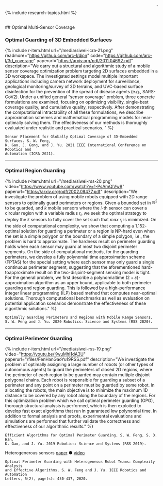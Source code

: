 <div style="text-align: right">
  <a href="https://scholar.google.com/citations?user=jkRa2LEAAAAJ&hl=en"><span style="color:blue">&nbsp;</span></a>
</div>

{% include research-topics.html %} 

<br />
## Optimal Multi-Sensor Coverage

### Optimal Guarding of 3D Embedded Surfaces

{% include r-item.html 
   url="/media/siwei-icra-21.png"
   readmore="https://github.com/arc-l/dipn" 
   code="https://github.com/arc-l/3d_coverage" 
   paperurl="https://arxiv.org/pdf/2011.04692.pdf" 
   description="We carry out a structural and algorithmic study of a mobile sensor coverage optimization problem targeting 2D surfaces embedded in a 3D workspace. The investigated settings model multiple important applications including camera network deployment for surveillance, geological monitoring/survey of 3D terrains, and UVC-based surface disinfection for the prevention of the spread of disease agents (e.g., SARS-CoV2). Under a unified general “sensor coverage” problem, three concrete formulations are examined, focusing on optimizing visibility, single-best coverage quality, and cumulative quality, respectively. After demonstrating the computational intractability of all these formulations, we describe approximation schemes and mathematical programming models for near-optimally solving them. The effectiveness of our methods is thoroughly evaluated under realistic and practical scenarios.  " %}

```
Sensor Placement for Globally Optimal Coverage of 3D-Embedded Surfaces. S. W. Feng, 
K. Gao, J. Gong, and J. Yu. 2021 IEEE International Conference on Robotics and 
Automation (ICRA 2021).
```

<hr />

### Optimal Region Guarding 

{% include r-item.html 
   url="/media/siwei-rss-20.png" 
   video="https://www.youtube.com/watch?v=1-PsAmQlVw8" 
   paperurl="https://arxiv.org/pdf/2002.08477.pdf" 
   description="We investigate the problem of using mobile robots
equipped with 2D range sensors to optimally guard perimeters
or regions. Given a bounded set in $\mathbb R^2$ to be guarded, and
$k$ mobile sensors where the $i$-th sensor can cover a circular
region with a variable radius $r_i$, we seek the optimal strategy
to deploy the $k$ sensors to fully cover the set such that *max* $r_i$
is minimized. On the side of computational complexity, we
show that computing a $1.152$-optimal solution for guarding
a perimeter or a region is NP-hard even when the set is
a simple polygon or the boundary of a simple polygon, i.e.,
the problem is hard to approximate. The hardness result on
perimeter guarding holds when each sensor may guard at most
two disjoint perimeter segments. On the side of computational
methods, for the guarding perimeters, we develop a fully
polynomial time approximation scheme (FPTAS) for the special
setting where each sensor may only guard a single continuous
perimeter segment, suggesting that the aforementioned hard-toapproximate 
result on the two-disjoint-segment sensing model is tight. For the 
general problem, we first describe a polynomialtime 
$(2 + \varepsilon)$-approximation algorithm as an upper bound,
applicable to both perimeter guarding and region guarding.
This is followed by a high-performance integer linear programming (ILP) 
based method that computes near-optimal solutions. 
Thorough computational benchmarks as well as evaluation on
potential application scenarios demonstrate the effectiveness of
these algorithmic solutions." %}

```
Optimally Guarding Perimeters and Regions with Mobile Range Sensors. 
S. W. Feng and J. Yu. 2020 Robotics: Science and Systems (RSS 2020).
```

<hr />

### Optimal Perimeter Guarding 

{% include r-item.html 
   url="/media/siwei-rss-19.png" 
   video="https://youtu.be/KwuMhI1dA3U" 
   paperurl="/files/FenHanGaoYu19RSS.pdf" 
   description="We investigate the problem of optimally assigning a
large number of robots (or other types of autonomous agents) to
guard the perimeters of closed 2D regions, where the perimeter of
each region to be guarded may contain multiple disjoint polygonal
chains. Each robot is responsible for guarding a subset of a
perimeter and any point on a perimeter must be guarded by
some robot. In allocating the robots, the main objective is to
minimize the maximum 1D distance to be covered by any robot
along the boundary of the regions. For this optimization problem
which we call optimal perimeter guarding (OPG), thorough
structural analysis is performed, which is then exploited to develop
fast exact algorithms that run in guaranteed low polynomial
time. In addition to formal analysis and proofs, experimental
evaluations and simulations are performed that further validate
the correctness and effectiveness of our algorithmic results." %}

```
Efficient Algorithms for Optimal Perimeter Guarding. S. W. Feng, S. D. Han, 
K. Gao, and J. Yu. 2019 Robotics: Science and Systems (RSS 2019).
```

Heterogenerous sensors <a id="links" href="https://arxiv.org/pdf/1912.08591.pdf" target="_">paper</a>&nbsp;&#9679;&nbsp;<a id="links" href="https://youtu.be/6gYL0_B3YTk" target="_">video</a>

```
Optimal Perimeter Guarding with Heterogeneous Robot Teams: Complexity Analysis 
and Effective Algorithms. S. W. Feng and J. Yu. IEEE Robotics and Automation 
Letters, 5(2), page(s): 430-437, 2020. 
```
